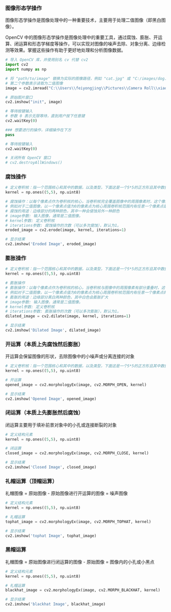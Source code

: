 ### 图像形态学操作
图像形态学操作是图像处理中的一种重要技术，主要用于处理二值图像（即黑白图像）。

OpenCV 中的图像形态学操作是图像处理中的重要工具，通过腐蚀、膨胀、开运算、闭运算和形态学梯度等操作，可以实现对图像的噪声去除、对象分离、边缘检测等效果。掌握这些操作有助于更好地处理和分析图像数据。

~~~python
# 导入 OpenCV 库，并使用别名 cv 代替 cv2
import cv2
import numpy as np

# 将 "path/to/image" 替换为实际的图像路径，例如 "cat.jpg" 或 "C:/images/dog.png"
# 第二个参数表示读取为二值图像
image = cv2.imread("C:\\Users\\feiyongjing\\Pictures\\Camera Roll\\xiao.jpeg", 0)

# 原始图片窗口
cv2.imshow("init", image)

# 等待按键输入
# 参数 0 表示无限等待，直到用户按下任意键
cv2.waitKey(0)

### 想要进行的操作，详细操作在下方
pass

# 等待按键输入
cv2.waitKey(0)

# 关闭所有 OpenCV 窗口
# cv2.destroyAllWindows()
~~~



### 腐蚀操作
~~~python
# 定义卷积核：指一个范围核心和其中的数据，以及类型，下面这是一个5*5的正方形且其中数据类型都是整型
kernel = np.ones((5,5), np.uint8)

# 腐蚀操作：以每个像素点作为卷积核的核心，当卷积核完全覆盖图像中的周围像素时，这个像素才会被保留，否则会被腐蚀
# 例如对于二值图像，以一个像素点值为0的像素点为核心周围卷积核范围内有任意一个像素点是1表示核心点的值会变为1，其他情况保持原值
# 腐蚀的用途：边缘部分的两种颜色，其中一种会侵蚀另外一种颜色
# image参数: 输入图像，通常是二值图像。
# kernel参数: 定义卷积核
# iterations参数: 腐蚀操作的次数（可以多次腐蚀），默认为1。
eroded_image = cv2.erode(image, kernel, iterations=1)

# 显示结果
cv2.imshow('Eroded Image', eroded_image)
~~~

### 膨胀操作
~~~python
# 定义卷积核：指一个范围核心和其中的数据，以及类型，下面这是一个5*5的正方形且其中数据类型都是整型
kernel = np.ones((5,5), np.uint8)

# 膨胀操作
# 膨胀操作：以每个像素点作为卷积核的核心，当卷积核与图像中的周围像素有部分重叠时，这个范围内的全部像素点的值全部变为卷积核像素点的值
# 例如对于二值图像，以一个像素点值为0的像素点为核心周围卷积核范围内有任意一个像素点的值与其一致是0则表示该范围内的值都会变为0，其他情况保持原值
# 膨胀的用途：边缘部分黑白两种颜色，其中白色会膨胀扩大
# image参数: 输入图像，通常是二值图像。
# kernel参数: 定义卷积核
# iterations参数: 膨胀操作的次数（可以多次膨胀），默认为1。
dilated_image = cv2.dilate(image, kernel, iterations=1)

# 显示结果
cv2.imshow('Dilated Image', dilated_image)
~~~


### 开运算（本质上先腐蚀然后膨胀）
开运算会保留图像的形状，去除图像中的小噪声或分离连接的对象
~~~python
# 定义卷积核：指一个范围核心和其中的数据，以及类型，下面这是一个5*5的正方形且其中数据都是整型1
kernel = np.ones((5,5), np.uint8)

# 开运算
opened_image = cv2.morphologyEx(image, cv2.MORPH_OPEN, kernel)

# 显示结果
cv2.imshow('Opened Image', opened_image)
~~~

### 闭运算（本质上先膨胀然后腐蚀）
闭运算主要用于填补前景对象中的小孔或连接断裂的对象
~~~python
# 定义结构元素
kernel = np.ones((5,5), np.uint8)

# 闭运算
closed_image = cv2.morphologyEx(image, cv2.MORPH_CLOSE, kernel)

# 显示结果
cv2.imshow('Closed Image', closed_image)
~~~

### 礼帽运算（顶帽运算）
礼帽图像 = 原始图像 - 原始图像进行开运算的图像 = 噪声图像
~~~python
# 定义结构元素
kernel = np.ones((5,5), np.uint8)

# 礼帽运算
tophat_image = cv2.morphologyEx(image, cv2.MORPH_TOPHAT, kernel)

# 显示结果
cv2.imshow('tophat Image', tophat_image)
~~~

### 黑帽运算
礼帽图像 = 原始图像进行闭运算的图像 - 原始图像 = 图像内的小孔或小黑点
~~~python
# 定义结构元素
kernel = np.ones((5,5), np.uint8)

# 礼帽运算
blackhat_image = cv2.morphologyEx(image, cv2.MORPH_BLACKHAT, kernel)

# 显示结果
cv2.imshow('blackhat Image', blackhat_image)
~~~


